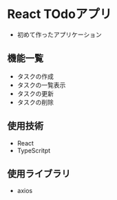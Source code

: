 # React TOdoアプリ 
- 初めて作ったアプリケーション

## 機能一覧
- タスクの作成
- タスクの一覧表示
- タスクの更新
- タスクの削除

## 使用技術
- React
- TypeScritpt

## 使用ライブラリ
- axios

